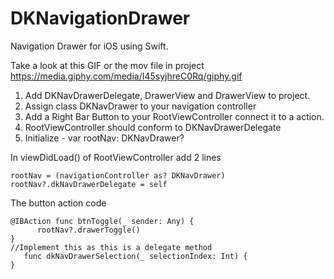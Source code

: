 # DKNavigationDrawer
Navigation Drawer for iOS using Swift. 

Take a look at this GIF or the mov file in project
 https://media.giphy.com/media/I45syjhreC0Rq/giphy.gif

1. Add DKNavDrawerDelegate, DrawerView and DrawerView to project.
2. Assign class DKNavDrawer to your navigation controller
3. Add a Right Bar Button to your RootViewController connect it to a action.
4. RootViewController should conform to DKNavDrawerDelegate
5. Initialize -  var rootNav: DKNavDrawer?


In viewDidLoad() of RootViewController add 2 lines  
 	
	rootNav = (navigationController as? DKNavDrawer)
	rootNav?.dkNavDrawerDelegate = self

The button action code

	@IBAction func btnToggle(_ sender: Any) {
          rootNav?.drawerToggle()
    }
    //Implement this as this is a delegate method
       func dkNavDrawerSelection(_ selectionIndex: Int) {
    }
